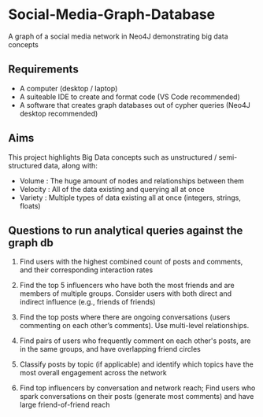 # Social-Media-Graph-Database
A graph of a social media network in Neo4J demonstrating big data concepts

## Requirements
- A computer (desktop / laptop)
- A suiteable IDE to create and format code (VS Code recommended)
- A software that creates graph databases out of cypher queries (Neo4J desktop recommended)

## Aims
This project highlights Big Data concepts such as unstructured / semi-structured data, along with:
- Volume : The huge amount of nodes and relationships between them
- Velocity : All of the data existing and querying all at once
- Variety : Multiple types of data existing all at once (integers, strings, floats)

## Questions to run analytical queries against the graph db
1. Find users with the highest combined count of posts and comments, and their corresponding interaction rates

2. Find the top 5 influencers who have both the most friends and are members of multiple groups. Consider users with both direct and indirect influence (e.g., friends of friends)

3. Find the top posts where there are ongoing conversations (users commenting on each other’s comments). Use multi-level relationships.

4. Find pairs of users who frequently comment on each other's posts, are in the same groups, and have overlapping friend circles

5. Classify posts by topic (if applicable) and identify which topics have the most overall engagement across the network

6. Find top influencers by conversation and network reach; Find users who spark conversations on their posts (generate most comments) and have large friend-of-friend reach
